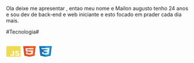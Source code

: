 Ola deixe me apresentar , entao meu nome e Mailon augusto 
tenho 24 anos e sou dev de back-end e web iniciante e esto focado 
em prader cada dia mais.

#Tecnologia#
<div style="display: inline_block"><br>
  <img align="center" alt="Mailon-JS" height="30" width="40" src="https://raw.githubusercontent.com/devicons/devicon/master/icons/javascript/javascript-plain.svg">
  <img align="center" alt="Mailon-HTML" height="30" width="40" src="https://raw.githubusercontent.com/devicons/devicon/master/icons/html5/html5-original.svg">
  <img align="center" alt="Mailon-CSS" height="30" width="40" src="https://raw.githubusercontent.com/devicons/devicon/master/icons/css3/css3-original.svg">
</div>
